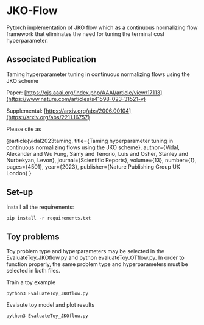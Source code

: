 # JKO-Flow
Pytorch implementation of JKO flow which as a continuous normalizing flow framework that eliminates the need for tuning the terminal cost hyperparameter.

## Associated Publication

Taming hyperparameter tuning in continuous normalizing flows using the JKO scheme

Paper: [https://ojs.aaai.org/index.php/AAAI/article/view/17113](https://www.nature.com/articles/s41598-023-31521-y)

Supplemental: [https://arxiv.org/abs/2006.00104](https://arxiv.org/abs/2211.16757)

Please cite as
    
@article{vidal2023taming,
  title={Taming hyperparameter tuning in continuous normalizing flows using the JKO scheme},
  author={Vidal, Alexander and Wu Fung, Samy and Tenorio, Luis and Osher, Stanley and Nurbekyan, Levon},
  journal={Scientific Reports},
  volume={13},
  number={1},
  pages={4501},
  year={2023},
  publisher={Nature Publishing Group UK London}
}

## Set-up

Install all the requirements:
```
pip install -r requirements.txt 
```

## Toy problems

Toy problem type and hyperparameters may be selected in the EvaluateToy_JKOflow.py and python evaluateToy_OTflow.py.  In order to function properly, the same problem type and hyperparameters must be selected in both files.  

Train a toy example
```
python3 EvaluateToy_JKOflow.py
```

Evalaute toy model and plot results 
```
python3 EvaluateToy_JKOflow.py
```
